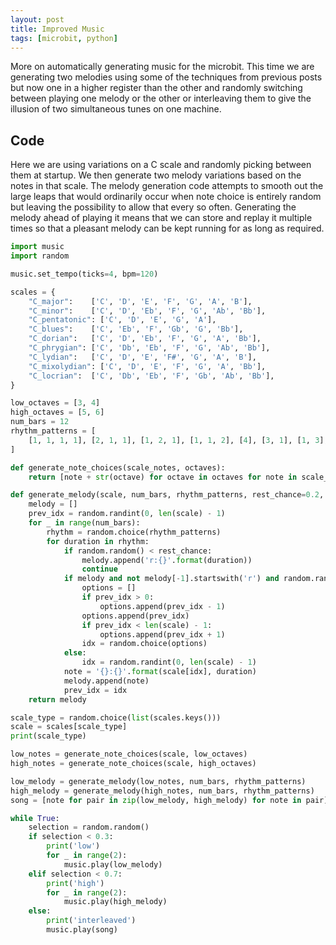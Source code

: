 ```yaml
---
layout: post
title: Improved Music
tags: [microbit, python]
---
```


More on automatically generating music for the microbit. This time we are generating two melodies using some of 
the techniques from previous posts but now one in a higher register than the other and randomly switching 
between playing one melody or the other or interleaving them to give the illusion of two simultaneous 
tunes on one machine. 

## Code

Here we are using variations on a C scale and randomly picking between them at startup. We then generate 
two melody variations based on the notes in that scale. The melody generation code attempts to smooth out 
the large leaps that would ordinarily occur when note choice is entirely random but leaving the possibility 
to allow that every so often. Generating the melody ahead of playing it means that we can store and replay 
it multiple times so that a pleasant melody can be kept running for as long as required.

```python
import music
import random

music.set_tempo(ticks=4, bpm=120)

scales = {
    "C_major":    ['C', 'D', 'E', 'F', 'G', 'A', 'B'],
    "C_minor":    ['C', 'D', 'Eb', 'F', 'G', 'Ab', 'Bb'],
    "C_pentatonic": ['C', 'D', 'E', 'G', 'A'],
    "C_blues":    ['C', 'Eb', 'F', 'Gb', 'G', 'Bb'],
    "C_dorian":   ['C', 'D', 'Eb', 'F', 'G', 'A', 'Bb'],
    "C_phrygian": ['C', 'Db', 'Eb', 'F', 'G', 'Ab', 'Bb'],
    "C_lydian":   ['C', 'D', 'E', 'F#', 'G', 'A', 'B'],
    "C_mixolydian": ['C', 'D', 'E', 'F', 'G', 'A', 'Bb'],
    "C_locrian":  ['C', 'Db', 'Eb', 'F', 'Gb', 'Ab', 'Bb'],
}

low_octaves = [3, 4]
high_octaves = [5, 6]
num_bars = 12
rhythm_patterns = [
    [1, 1, 1, 1], [2, 1, 1], [1, 2, 1], [1, 1, 2], [4], [3, 1], [1, 3], [2, 2]
]

def generate_note_choices(scale_notes, octaves):
    return [note + str(octave) for octave in octaves for note in scale_notes]

def generate_melody(scale, num_bars, rhythm_patterns, rest_chance=0.2, step_chance=0.85):
    melody = []
    prev_idx = random.randint(0, len(scale) - 1)
    for _ in range(num_bars):
        rhythm = random.choice(rhythm_patterns)
        for duration in rhythm:
            if random.random() < rest_chance:
                melody.append('r:{}'.format(duration))
                continue
            if melody and not melody[-1].startswith('r') and random.random() < step_chance:
                options = []
                if prev_idx > 0:
                    options.append(prev_idx - 1)
                options.append(prev_idx)
                if prev_idx < len(scale) - 1:
                    options.append(prev_idx + 1)
                idx = random.choice(options)
            else:
                idx = random.randint(0, len(scale) - 1)
            note = '{}:{}'.format(scale[idx], duration)
            melody.append(note)
            prev_idx = idx
    return melody

scale_type = random.choice(list(scales.keys()))
scale = scales[scale_type]
print(scale_type)

low_notes = generate_note_choices(scale, low_octaves)
high_notes = generate_note_choices(scale, high_octaves)

low_melody = generate_melody(low_notes, num_bars, rhythm_patterns)
high_melody = generate_melody(high_notes, num_bars, rhythm_patterns)
song = [note for pair in zip(low_melody, high_melody) for note in pair]

while True:
    selection = random.random()
    if selection < 0.3:
        print('low')
        for _ in range(2):
            music.play(low_melody)
    elif selection < 0.7:
        print('high')
        for _ in range(2):
            music.play(high_melody)
    else:
        print('interleaved')
        music.play(song)

```

